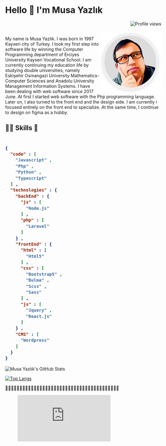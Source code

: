 # Hello 👋 I'm Musa Yazlık

<img align="right" src="https://gpvc.arturio.dev/musayazlik" alt="Profile views">

<br>
<br>

<img src='image/Profile.png' align='right' width='200'>
<p>
My name is Musa Yazlık. I was born in 1997 Kayseri city of Turkey. I took my first step into software life by winning
the Computer Programming department of Erciyes University Kayseri Vocational School. I am currently continuing my
education life by studying double universities, namely Eskişehir Osmangazi University Mathematics-Computer Sciences and
Anadolu University Management Information Systems. I have been dealing with web software since 2017 June. At first I
started web software with the Php programming language. Later on, I also turned to the front end and the design side. I
am currently i focused entirely on the front end to specialize. At the same time, I continue to design on figma as a
hobby.
</p>

## 👨‍🎓 Skills 💪

<h3>

```json

{
  "code" : [
    "Javascript" ,
    "Php" ,
    "Python" ,
    "Typescript"
  ] ,
  "technologies" : {
    "backEnd" : {
      "js" : [
        "Node.js"
      ] ,
      "php" : [
        "Laravel"
      ]
    } ,
    "frontEnd" : {
      "html" : [
        "Html5"
      ] ,
      "css" : [
        "Bootstrap5" ,
        "Bulma" ,
        "Scss" ,
        "Sass"
      ] ,
      "js" : [
        "Jquery" ,
        "React.js"
      ]
    } ,
    "CMS" : [
      "Wordpress"
    ]
  }
}


```

</h3>


![Musa Yazlık's GitHub Stats](https://github-readme-stats.vercel.app/api?username=musayazlik&show_icons=true&theme=dracula)

[![Top Langs](https://github-readme-stats.vercel.app/api/top-langs/?username=musayazlik)]()

👨‍💻👨‍💻👨‍💻👨‍💻👨‍💻👨‍💻👨‍💻👨‍💻👨‍💻👨‍💻👨‍💻👨‍💻👨‍💻👨‍💻👨‍💻👨‍💻👨‍💻👨‍💻👨‍💻👨‍💻

<figure><embed src="https://wakatime.com/share/@musayazlik/a7912d61-d568-4b02-846c-d165057bd766.svg"></embed></figure>